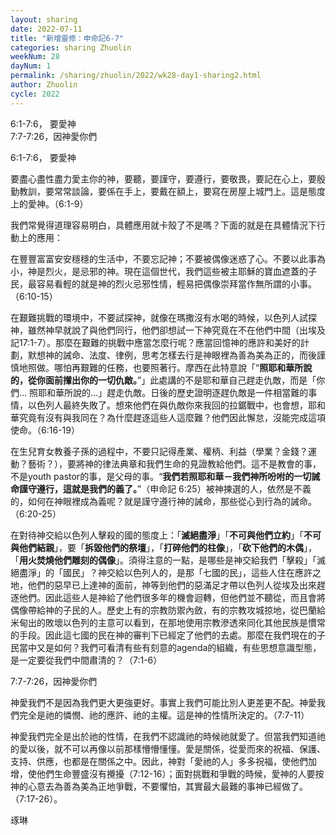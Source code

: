 ```yaml
---
layout: sharing
date: 2022-07-11
title: "新增靈修：申命記6-7"
categories: sharing Zhuolin
weekNum: 28
dayNum: 1
permalink: /sharing/zhuolin/2022/wk28-day1-sharing2.html
author: Zhuolin
cycle: 2022
---  
```


6:1-7:6， 要愛神  
7:7-7:26，因神愛你們

6:1-7:6， 要愛神

要盡心盡性盡力愛主你的神，要聽，要謹守，要遵行，要敬畏，要記在心上，要殷勤教訓，要常常談論，要係在手上，要戴在額上，要寫在房屋上城門上。這是態度上的愛神。（6:1-9）

我們常覺得道理容易明白，具體應用就卡殼了不是嗎？下面的就是在具體情況下行動上的應用：

在豐豐富富安安穩穩的生活中，不要忘記神；不要被偶像迷惑了心。不要以此事為小，神是烈火，是忌邪的神。現在這個世代，我們這些被主耶穌的寶血遮蓋的子民，最容易看輕的就是神的烈火忌邪性情，輕易把偶像崇拜當作無所謂的小事。（6:10-15）

在艱難挑戰的環境中，不要試探神，就像在瑪撒沒有水喝的時候，以色列人試探神，雖然神早就說了與他們同行，他們卻想試一下神究竟在不在他們中間（出埃及記17:1-7）。那麼在艱難的挑戰中應當怎麼行呢？應當回憶神的應許和美好的計劃，默想神的誡命、法度、律例，思考怎樣去行是神眼裡為善為美為正的，而後謹慎地照做。哪怕再艱難的任務，也要照著行。摩西在此特意說「“**照耶和華所說的，從你面前攆出你的一切仇敵。**”」此處講的不是耶和華自己趕走仇敵，而是「你們… 照耶和華所說的…」趕走仇敵。日後的歷史證明逐趕仇敵是一件相當難的事情，以色列人最終失敗了。想來他們在與仇敵你來我回的拉鋸戰中，也會想，耶和華究竟有沒有與我同在？為什麼趕逐這些人這麼難？他們因此懈怠，沒能完成這項使命。（6:16-19）

在生兒育女教養子孫的過程中，不要只記得產業、權柄、利益（學業？金錢？運動？藝術？），要將神的律法典章和我們生命的見證教給他們。這不是教會的事，不是youth pastor的事，是父母的事。“**我們若照耶和華－我們神所吩咐的一切誡命謹守遵行，這就是我們的義了。**”（申命記‬ ‭6:25‬）被神揀選的人，依然是不義的，如何在神眼裡成為義呢？就是謹守遵行神的誡命，那些從心到行為的誡命。（6:20-25）

在對待神交給以色列人擊殺的國的態度上：「**滅絕盡淨**」「**不可與他們立約**」「**不可與他們結親**」，要「**拆毀他們的祭壇**」，「**打碎他們的柱像**」，「**砍下他們的木偶**」，「**用火焚燒他們雕刻的偶像**」。須得注意的一點，是哪些是神交給我們「擊殺」「滅絕盡淨」的「國民」？神交給以色列人的，是那「七國的民」，這些人住在應許之地，他們的惡早已上達神的面前，神等到他們的惡滿足才帶以色列人從埃及出來趕逐他們。因此這些人是神給了他們很多年的機會迴轉，但他們並不聽從，而且會將偶像帶給神的子民的人。歷史上有的宗教防禦內斂，有的宗教攻城掠地，從巴蘭給米甸出的敗壞以色列的主意可以看到，在那地使用宗教滲透來同化其他民族是慣常的手段。因此這七國的民在神的審判下已經定了他們的去處。那麼在我們現在的子民當中又是如何？我們可看清有些有刻意的agenda的組織，有些思想意識型態，是一定要從我們中間肅清的？（7:1-6）

7:7-7:26，因神愛你們

神愛我們不是因為我們更大更強更好。事實上我們可能比別人更差更不配。神愛我們完全是祂的憐憫、祂的應許、祂的主權。這是神的性情所決定的。（7:7-11）

神愛我們完全是出於祂的性情，在我們不認識祂的時候祂就愛了。但當我們知道祂的愛以後，就不可以再像以前那樣懵懵懂懂。愛是關係，從愛而來的祝福、保護、支持、供應，也都是在關係之中。因此，神對「愛祂的人」多多祝福，使他們加增，使他們生命豐盛沒有攪擾（7:12-16）；面對挑戰和爭戰的時候，愛神的人要按神的心意去為善為美為正地爭戰，不要懼怕，其實最大最難的事神已經做了。（7:17-26）。

琢琳
